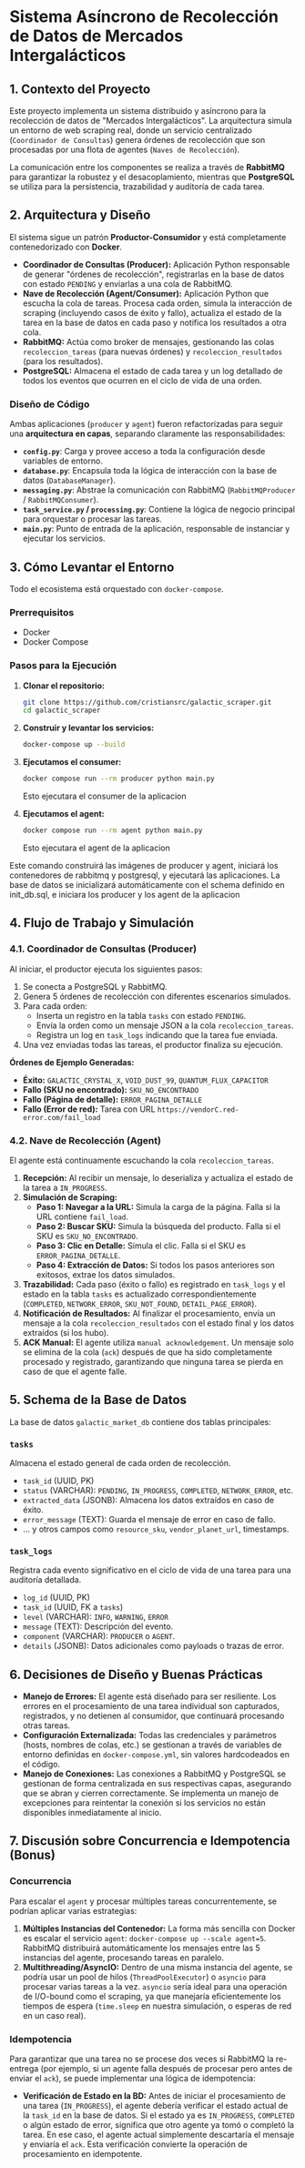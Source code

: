 # Sistema Asíncrono de Recolección de Datos de Mercados Intergalácticos

## 1. Contexto del Proyecto

Este proyecto implementa un sistema distribuido y asíncrono para la recolección de datos de "Mercados Intergalácticos". La arquitectura simula un entorno de web scraping real, donde un servicio centralizado (`Coordinador de Consultas`) genera órdenes de recolección que son procesadas por una flota de agentes (`Naves de Recolección`).

La comunicación entre los componentes se realiza a través de **RabbitMQ** para garantizar la robustez y el desacoplamiento, mientras que **PostgreSQL** se utiliza para la persistencia, trazabilidad y auditoría de cada tarea.

## 2. Arquitectura y Diseño

El sistema sigue un patrón **Productor-Consumidor** y está completamente contenedorizado con **Docker**.

- **Coordinador de Consultas (Producer):** Aplicación Python responsable de generar "órdenes de recolección", registrarlas en la base de datos con estado `PENDING` y enviarlas a una cola de RabbitMQ.
- **Nave de Recolección (Agent/Consumer):** Aplicación Python que escucha la cola de tareas. Procesa cada orden, simula la interacción de scraping (incluyendo casos de éxito y fallo), actualiza el estado de la tarea en la base de datos en cada paso y notifica los resultados a otra cola.
- **RabbitMQ:** Actúa como broker de mensajes, gestionando las colas `recoleccion_tareas` (para nuevas órdenes) y `recoleccion_resultados` (para los resultados).
- **PostgreSQL:** Almacena el estado de cada tarea y un log detallado de todos los eventos que ocurren en el ciclo de vida de una orden.

### Diseño de Código
Ambas aplicaciones (`producer` y `agent`) fueron refactorizadas para seguir una **arquitectura en capas**, separando claramente las responsabilidades:
- **`config.py`**: Carga y provee acceso a toda la configuración desde variables de entorno.
- **`database.py`**: Encapsula toda la lógica de interacción con la base de datos (`DatabaseManager`).
- **`messaging.py`**: Abstrae la comunicación con RabbitMQ (`RabbitMQProducer` / `RabbitMQConsumer`).
- **`task_service.py` / `processing.py`**: Contiene la lógica de negocio principal para orquestar o procesar las tareas.
- **`main.py`**: Punto de entrada de la aplicación, responsable de instanciar y ejecutar los servicios.

## 3. Cómo Levantar el Entorno

Todo el ecosistema está orquestado con `docker-compose`.

### Prerrequisitos
- Docker
- Docker Compose

### Pasos para la Ejecución
1. **Clonar el repositorio:**
   ```bash
   git clone https://github.com/cristiansrc/galactic_scraper.git
   cd galactic_scraper
   ```
2. **Construir y levantar los servicios:**
   ```bash
   docker-compose up --build
   ```
3. **Ejecutamos el consumer:**
   ```bash
   docker compose run --rm producer python main.py
   ```
   Esto ejecutara el consumer de la aplicacion

4. **Ejecutamos el agent:**
   ```bash
   docker compose run --rm agent python main.py
   ```
   Esto ejecutara el agent de la aplicacion

Este comando construirá las imágenes de producer y agent, iniciará los contenedores de rabbitmq y postgresql, y ejecutará las aplicaciones. La base de datos se inicializará automáticamente con el schema definido en init_db.sql, e iniciara los producer y los agent de la aplicacion

## 4. Flujo de Trabajo y Simulación

### 4.1. Coordinador de Consultas (Producer)

Al iniciar, el productor ejecuta los siguientes pasos:
1. Se conecta a PostgreSQL y RabbitMQ.
2. Genera 5 órdenes de recolección con diferentes escenarios simulados.
3. Para cada orden:
    - Inserta un registro en la tabla `tasks` con estado `PENDING`.
    - Envía la orden como un mensaje JSON a la cola `recoleccion_tareas`.
    - Registra un log en `task_logs` indicando que la tarea fue enviada.
4. Una vez enviadas todas las tareas, el productor finaliza su ejecución.

**Órdenes de Ejemplo Generadas:**
- **Éxito:** `GALACTIC_CRYSTAL_X`, `VOID_DUST_99`, `QUANTUM_FLUX_CAPACITOR`
- **Fallo (SKU no encontrado):** `SKU_NO_ENCONTRADO`
- **Fallo (Página de detalle):** `ERROR_PAGINA_DETALLE`
- **Fallo (Error de red):** Tarea con URL `https://vendorC.red-error.com/fail_load`

### 4.2. Nave de Recolección (Agent)

El agente está continuamente escuchando la cola `recoleccion_tareas`.
1. **Recepción:** Al recibir un mensaje, lo deserializa y actualiza el estado de la tarea a `IN_PROGRESS`.
2. **Simulación de Scraping:**
    - **Paso 1: Navegar a la URL:** Simula la carga de la página. Falla si la URL contiene `fail_load`.
    - **Paso 2: Buscar SKU:** Simula la búsqueda del producto. Falla si el SKU es `SKU_NO_ENCONTRADO`.
    - **Paso 3: Clic en Detalle:** Simula el clic. Falla si el SKU es `ERROR_PAGINA_DETALLE`.
    - **Paso 4: Extracción de Datos:** Si todos los pasos anteriores son exitosos, extrae los datos simulados.
3. **Trazabilidad:** Cada paso (éxito o fallo) es registrado en `task_logs` y el estado en la tabla `tasks` es actualizado correspondientemente (`COMPLETED`, `NETWORK_ERROR`, `SKU_NOT_FOUND`, `DETAIL_PAGE_ERROR`).
4. **Notificación de Resultados:** Al finalizar el procesamiento, envía un mensaje a la cola `recoleccion_resultados` con el estado final y los datos extraídos (si los hubo).
5. **ACK Manual:** El agente utiliza `manual acknowledgement`. Un mensaje solo se elimina de la cola (`ack`) después de que ha sido completamente procesado y registrado, garantizando que ninguna tarea se pierda en caso de que el agente falle.

## 5. Schema de la Base de Datos

La base de datos `galactic_market_db` contiene dos tablas principales:

### `tasks`
Almacena el estado general de cada orden de recolección.
- `task_id` (UUID, PK)
- `status` (VARCHAR): `PENDING`, `IN_PROGRESS`, `COMPLETED`, `NETWORK_ERROR`, etc.
- `extracted_data` (JSONB): Almacena los datos extraídos en caso de éxito.
- `error_message` (TEXT): Guarda el mensaje de error en caso de fallo.
- ... y otros campos como `resource_sku`, `vendor_planet_url`, timestamps.

### `task_logs`
Registra cada evento significativo en el ciclo de vida de una tarea para una auditoría detallada.
- `log_id` (UUID, PK)
- `task_id` (UUID, FK a `tasks`)
- `level` (VARCHAR): `INFO`, `WARNING`, `ERROR`
- `message` (TEXT): Descripción del evento.
- `component` (VARCHAR): `PRODUCER` o `AGENT`.
- `details` (JSONB): Datos adicionales como payloads o trazas de error.

## 6. Decisiones de Diseño y Buenas Prácticas

- **Manejo de Errores:** El agente está diseñado para ser resiliente. Los errores en el procesamiento de una tarea individual son capturados, registrados, y no detienen al consumidor, que continuará procesando otras tareas.
- **Configuración Externalizada:** Todas las credenciales y parámetros (hosts, nombres de colas, etc.) se gestionan a través de variables de entorno definidas en `docker-compose.yml`, sin valores hardcodeados en el código.
- **Manejo de Conexiones:** Las conexiones a RabbitMQ y PostgreSQL se gestionan de forma centralizada en sus respectivas capas, asegurando que se abran y cierren correctamente. Se implementa un manejo de excepciones para reintentar la conexión si los servicios no están disponibles inmediatamente al inicio.

## 7. Discusión sobre Concurrencia e Idempotencia (Bonus)

### Concurrencia
Para escalar el `agent` y procesar múltiples tareas concurrentemente, se podrían aplicar varias estrategias:
1.  **Múltiples Instancias del Contenedor:** La forma más sencilla con Docker es escalar el servicio `agent`: `docker-compose up --scale agent=5`. RabbitMQ distribuirá automáticamente los mensajes entre las 5 instancias del agente, procesando tareas en paralelo.
2.  **Multithreading/AsyncIO:** Dentro de una misma instancia del agente, se podría usar un pool de hilos (`ThreadPoolExecutor`) o `asyncio` para procesar varias tareas a la vez. `asyncio` sería ideal para una operación de I/O-bound como el scraping, ya que manejaría eficientemente los tiempos de espera (`time.sleep` en nuestra simulación, o esperas de red en un caso real).

### Idempotencia
Para garantizar que una tarea no se procese dos veces si RabbitMQ la re-entrega (por ejemplo, si un agente falla después de procesar pero antes de enviar el `ack`), se puede implementar una lógica de idempotencia:
- **Verificación de Estado en la BD:** Antes de iniciar el procesamiento de una tarea (`IN_PROGRESS`), el agente debería verificar el estado actual de la `task_id` en la base de datos. Si el estado ya es `IN_PROGRESS`, `COMPLETED` o algún estado de error, significa que otro agente ya tomó o completó la tarea. En ese caso, el agente actual simplemente descartaría el mensaje y enviaría el `ack`. Esta verificación convierte la operación de procesamiento en idempotente.

